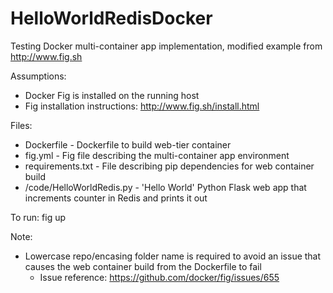 # HelloWorldRedisDocker

Testing Docker multi-container app implementation, modified example from http://www.fig.sh

Assumptions:
- Docker Fig is installed on the running host
- Fig installation instructions: http://www.fig.sh/install.html

Files:
- Dockerfile - Dockerfile to build web-tier container
- fig.yml - Fig file describing the multi-container app environment
- requirements.txt - File describing pip dependencies for web container build
- /code/HelloWorldRedis.py - 'Hello World' Python Flask web app that increments counter in Redis and prints it out

To run:
fig up

Note:
- Lowercase repo/encasing folder name is required to avoid an issue that causes the web container build from the Dockerfile to fail
  - Issue reference: https://github.com/docker/fig/issues/655
